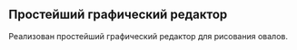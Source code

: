 ## Простейший графический редактор

Реализован простейший графический редактор для рисования овалов.
